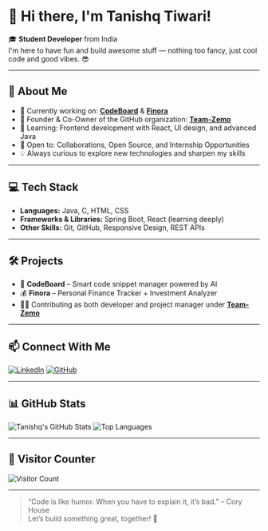 # 👋 Hi there, I'm Tanishq Tiwari!

🎓 **Student Developer** from India  
 I'm here to have fun and build awesome stuff — nothing too fancy, just cool code and good vibes. 😎


---

## 🧠 About Me

- 🔭 Currently working on: [**CodeBoard**](https://github.com/tanishqtiwari7) & [**Finora**](https://github.com/Team-Zemo)
- 🚀 Founder & Co-Owner of the GitHub organization: [**Team-Zemo**](https://github.com/Team-Zemo)
- 🌱 Learning: Frontend development with React, UI design, and advanced Java
- 🤝 Open to: Collaborations, Open Source, and Internship Opportunities
- 💡 Always curious to explore new technologies and sharpen my skills

---

## 💻 Tech Stack

- **Languages:** Java, C, HTML, CSS
- **Frameworks & Libraries:** Spring Boot, React (learning deeply)
- **Other Skills:** Git, GitHub, Responsive Design, REST APIs

---

## 🛠 Projects

- 📘 **CodeBoard** – Smart code snippet manager powered by AI  
- 💰 **Finora** – Personal Finance Tracker + Investment Analyzer  
- 🧑‍💼 Contributing as both developer and project manager under [**Team-Zemo**](https://github.com/Team-Zemo)

---

## 📫 Connect With Me

[![LinkedIn](https://img.shields.io/badge/LinkedIn-blue?style=for-the-badge&logo=linkedin&logoColor=white)](https://www.linkedin.com/in/tanishq-tiwari-12a3a6302/)
[![GitHub](https://img.shields.io/badge/GitHub-181717?style=for-the-badge&logo=github&logoColor=white)](https://github.com/tanishqtiwari7)

---

## 📊 GitHub Stats

![Tanishq's GitHub Stats](https://github-readme-stats.vercel.app/api?username=tanishqtiwari7&show_icons=true&theme=radical&hide=prs)
![Top Languages](https://github-readme-stats.vercel.app/api/top-langs/?username=tanishqtiwari7&layout=compact&theme=radical)

---

## 👀 Visitor Counter

![Visitor Count](https://komarev.com/ghpvc/?username=tanishqtiwari7&label=Profile%20views&color=0e75b6&style=flat)

---

> “Code is like humor. When you have to explain it, it’s bad.” – Cory House  
> Let’s build something great, together! 🚀
